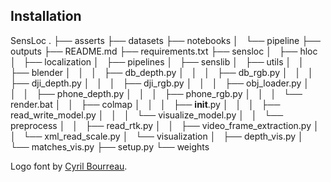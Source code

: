 ## Installation
SensLoc
.
├── asserts
├── datasets
├── notebooks
│   └── pipeline
├── outputs
├── README.md
├── requirements.txt
├── sensloc
│   ├── hloc
│   ├── localization
│   ├── pipelines
│   ├── senslib
│   ├── utils
│   │   ├── blender
│   │   │   ├── db_depth.py
│   │   │   ├── db_rgb.py
│   │   │   ├── dji_depth.py
│   │   │   ├── dji_rgb.py
│   │   │   ├── obj_loader.py
│   │   │   ├── phone_depth.py
│   │   │   ├── phone_rgb.py
│   │   │   └── render.bat
│   │   ├── colmap
│   │   │   ├── __init__.py
│   │   │   ├── read_write_model.py
│   │   │   └── visualize_model.py
│   │   └── preprocess
│   │       ├── read_rtk.py
│   │       ├── video_frame_extraction.py
│   │       └── xml_read_scale.py
│   └── visualization
│       ├── depth_vis.py
│       └── matches_vis.py
├── setup.py
└── weights


Logo font by [Cyril Bourreau](https://www.dafont.com/back-to-the-future.font).
